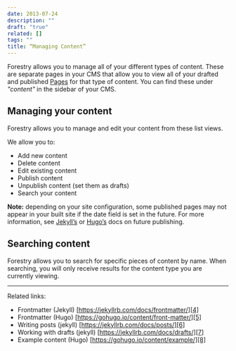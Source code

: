 ```yaml
---
date: 2013-07-24
description: ""
draft: "true"
related: []
tags: ""
title: “Managing Content”
---
```

Forestry allows you to manage all of your different types of content. These are separate pages in your CMS that allow you to view all of your drafted and published [Pages]() for that type of content. You can find these under *"content"* in the sidebar of your CMS.

## Managing your content
Forestry allows you to manage and edit your content from these list views.

We allow you to:
* Add new content
* Delete content
* Edit existing content
* Publish content
* Unpublish content (set them as drafts)
* Search your content

**Note:** depending on your site configuration, some published pages may not appear in your built site if the date field is set in the future. For more information, see [Jekyll’s][2] or [Hugo’s]() docs on future publishing.

## Searching content
Forestry allows you to search for specific pieces of content by name. When searching, you will only receive results for the content type you are currently viewing.

--- 
Related links:
- Frontmatter (Jekyll) [https://jekyllrb.com/docs/frontmatter/][4]
- Frontmatter (Hugo) [https://gohugo.io/content/front-matter/][5]
- Writing posts (jekyll) [https://jekyllrb.com/docs/posts/][6]
- Working with drafts (jekyll) [https://jekyllrb.com/docs/drafts/][7]
- Example content (Hugo) [https://gohugo.io/content/example/][8]

[2]:	%20
[4]:	https://jekyllrb.com/docs/frontmatter/
[5]:	https://gohugo.io/content/front-matter/
[6]:	https://jekyllrb.com/docs/posts/
[7]:	https://jekyllrb.com/docs/drafts/
[8]:	https://gohugo.io/content/example/